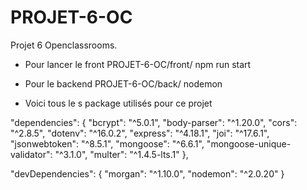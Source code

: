 # PROJET-6-OC

Projet 6 Openclassrooms.

- Pour lancer le front PROJET-6-OC/front/ npm run start

- Pour le backend PROJET-6-OC/back/ nodemon

- Voici tous le s package utilisés pour ce projet

"dependencies": {
"bcrypt": "^5.0.1",
"body-parser": "^1.20.0",
"cors": "^2.8.5",
"dotenv": "^16.0.2",
"express": "^4.18.1",
"joi": "^17.6.1",
"jsonwebtoken": "^8.5.1",
"mongoose": "^6.6.1",
"mongoose-unique-validator": "^3.1.0",
"multer": "^1.4.5-lts.1"
},

"devDependencies": {
"morgan": "^1.10.0",
"nodemon": "^2.0.20"
}
